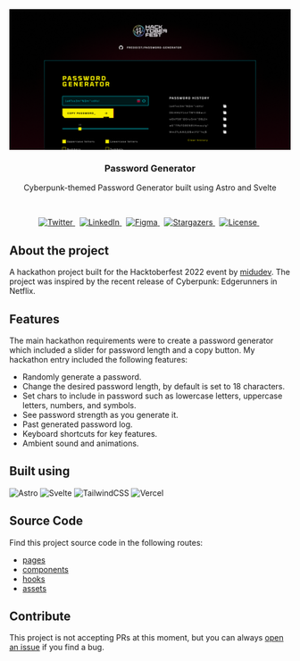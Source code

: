 <a href="https://github.com/fredoist/password-generator">
  <img src=".github/media/thumbnail.png" alt="Thumbnail" align="center">
</a>
<br />
<h3 align="center">Password Generator</h3>
<p align="center">
  Cyberpunk-themed Password Generator built using Astro and Svelte
</p>
<br />
<p align="center">
  <a href="https://twitter.com/fredoist">
    <img src="https://img.shields.io/badge/Twitter-%231DA1F2.svg?style=for-the-badge&logo=Twitter&logoColor=white" alt="Twitter">
  </a>
  &nbsp;
  <a href="https://www.linkedin.com/in/alfredogonzalezr">
    <img src="https://img.shields.io/badge/linkedin-%230077B5.svg?style=for-the-badge&logo=linkedin&logoColor=white" alt="LinkedIn">
  </a>
  &nbsp;
  <a href="https://www.figma.com/file/DCm7W3cWbNEpoNRy9rFjFH/Cyberpunk-Password-Generator?node-id=42%3A941">
    <img src="https://img.shields.io/badge/figma-%23F24E1E.svg?style=for-the-badge&logo=figma&logoColor=white" alt="Figma">
  </a>
  &nbsp;
  <a href="https://github.com/fredoist/password-generator/stargazers">
    <img src="https://img.shields.io/github/stars/fredoist/password-generator.svg?style=for-the-badge" alt="Stargazers">
  </a>
  &nbsp;
  <a href="https://github.com/fredoist/password-generator/blob/main/LICENSE">
    <img src="https://img.shields.io/github/license/fredoist/password-generator.svg?style=for-the-badge" alt="License">
  </a>
  &nbsp;
</p>

## About the project

A hackathon project built for the Hacktoberfest 2022 event by [midudev](https://github.com/midudev). The project was inspired by the recent release of Cyberpunk: Edgerunners in Netflix.

## Features

The main hackathon requirements were to create a password generator which included a slider for password length and a copy button. My hackathon entry included the following features:

- Randomly generate a password.
- Change the desired password length, by default is set to 18 characters.
- Set chars to include in password such as lowercase letters, uppercase letters, numbers, and symbols.
- See password strength as you generate it.
- Past generated password log.
- Keyboard shortcuts for key features.
- Ambient sound and animations.

## Built using

![Astro](https://img.shields.io/badge/Astro-FF5D01.svg?style=for-the-badge&logo=Astro&logoColor=white)
![Svelte](https://img.shields.io/badge/svelte-%23f1413d.svg?style=for-the-badge&logo=svelte&logoColor=white)
![TailwindCSS](https://img.shields.io/badge/tailwindcss-%2338BDF8.svg?style=for-the-badge&logo=tailwind-css&logoColor=white)
![Vercel](https://img.shields.io/badge/vercel-%23000000.svg?style=for-the-badge&logo=vercel&logoColor=white)

## Source Code

Find this project source code in the following routes:

- [pages](https://github.com/midudev/password-generator/tree/main/src/pages/fredoist)
- [components](https://github.com/midudev/password-generator/tree/main/src/components/fredoist)
- [hooks](https://github.com/midudev/password-generator/tree/main/src/hooks/fredoist)
- [assets](https://github.com/midudev/password-generator/tree/main/public/fredoist)

## Contribute

This project is not accepting PRs at this moment, but you can always [open an issue](https://github.com/fredoist/password-generator/issues/new) if you find a bug.
